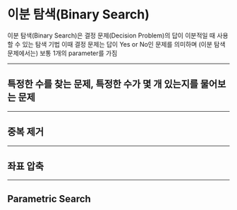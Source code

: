 # 이분 탐색(Binary Search)
이분 탐색(Binary Search)은 결정 문제(Decision Problem)의 답이 이분적일 때 사용할 수 있는 탐색 기법
이때 결정 문제는 답이 Yes or No인 문제를 의미하며 (이분 탐색 문제에서는) 보통 1개의 parameter를 가짐


___
## 특정한 수를 찾는 문제, 특정한 수가 몇 개 있는지를 물어보는 문제

___
## 중복 제거

___
## 좌표 압축

___
## Parametric Search


